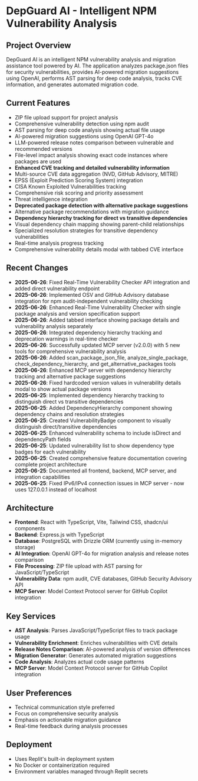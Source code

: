 # DepGuard AI - Intelligent NPM Vulnerability Analysis

## Project Overview
DepGuard AI is an intelligent NPM vulnerability analysis and migration assistance tool powered by AI. The application analyzes package.json files for security vulnerabilities, provides AI-powered migration suggestions using OpenAI, performs AST parsing for deep code analysis, tracks CVE information, and generates automated migration code.

## Current Features
- ZIP file upload support for project analysis
- Comprehensive vulnerability detection using npm audit
- AST parsing for deep code analysis showing actual file usage
- AI-powered migration suggestions using OpenAI GPT-4o
- LLM-powered release notes comparison between vulnerable and recommended versions
- File-level impact analysis showing exact code instances where packages are used
- **Enhanced CVE tracking and detailed vulnerability information**
- Multi-source CVE data aggregation (NVD, GitHub Advisory, MITRE)
- EPSS (Exploit Prediction Scoring System) integration
- CISA Known Exploited Vulnerabilities tracking
- Comprehensive risk scoring and priority assessment
- Threat intelligence integration
- **Deprecated package detection with alternative package suggestions**
- Alternative package recommendations with migration guidance
- **Dependency hierarchy tracking for direct vs transitive dependencies**
- Visual dependency chain mapping showing parent-child relationships
- Specialized resolution strategies for transitive dependency vulnerabilities
- Real-time analysis progress tracking
- Comprehensive vulnerability details modal with tabbed CVE interface

## Recent Changes
- **2025-06-26**: Fixed Real-Time Vulnerability Checker API integration and added direct vulnerability endpoint
- **2025-06-26**: Implemented OSV and GitHub Advisory database integration for npm audit-independent vulnerability checking
- **2025-06-26**: Enhanced Real-Time Vulnerability Checker with single package analysis and version specification support
- **2025-06-26**: Added tabbed interface showing package details and vulnerability analysis separately
- **2025-06-26**: Integrated dependency hierarchy tracking and deprecation warnings in real-time checker
- **2025-06-26**: Successfully updated MCP server (v2.0.0) with 5 new tools for comprehensive vulnerability analysis
- **2025-06-26**: Added scan_package_json_file, analyze_single_package, check_dependency_hierarchy, and get_alternative_packages tools
- **2025-06-26**: Enhanced MCP server with dependency hierarchy tracking and alternative package suggestions
- **2025-06-26**: Fixed hardcoded version values in vulnerability details modal to show actual package versions
- **2025-06-25**: Implemented dependency hierarchy tracking to distinguish direct vs transitive dependencies
- **2025-06-25**: Added DependencyHierarchy component showing dependency chains and resolution strategies
- **2025-06-25**: Created VulnerabilityBadge component to visually distinguish direct/transitive dependencies
- **2025-06-25**: Enhanced vulnerability schema to include isDirect and dependencyPath fields
- **2025-06-25**: Updated vulnerability list to show dependency type badges for each vulnerability
- **2025-06-25**: Created comprehensive feature documentation covering complete project architecture
- **2025-06-25**: Documented all frontend, backend, MCP server, and integration capabilities
- **2025-06-25**: Fixed IPv6/IPv4 connection issues in MCP server - now uses 127.0.0.1 instead of localhost

## Architecture
- **Frontend**: React with TypeScript, Vite, Tailwind CSS, shadcn/ui components
- **Backend**: Express.js with TypeScript
- **Database**: PostgreSQL with Drizzle ORM (currently using in-memory storage)
- **AI Integration**: OpenAI GPT-4o for migration analysis and release notes comparison
- **File Processing**: ZIP file upload with AST parsing for JavaScript/TypeScript
- **Vulnerability Data**: npm audit, CVE databases, GitHub Security Advisory API
- **MCP Server**: Model Context Protocol server for GitHub Copilot integration

## Key Services
- **AST Analysis**: Parses JavaScript/TypeScript files to track package usage
- **Vulnerability Enrichment**: Enriches vulnerabilities with CVE details
- **Release Notes Comparison**: AI-powered analysis of version differences
- **Migration Generator**: Generates automated migration suggestions
- **Code Analysis**: Analyzes actual code usage patterns
- **MCP Server**: Model Context Protocol server for GitHub Copilot integration

## User Preferences
- Technical communication style preferred
- Focus on comprehensive security analysis
- Emphasis on actionable migration guidance
- Real-time feedback during analysis processes

## Deployment
- Uses Replit's built-in deployment system
- No Docker or containerization required
- Environment variables managed through Replit secrets